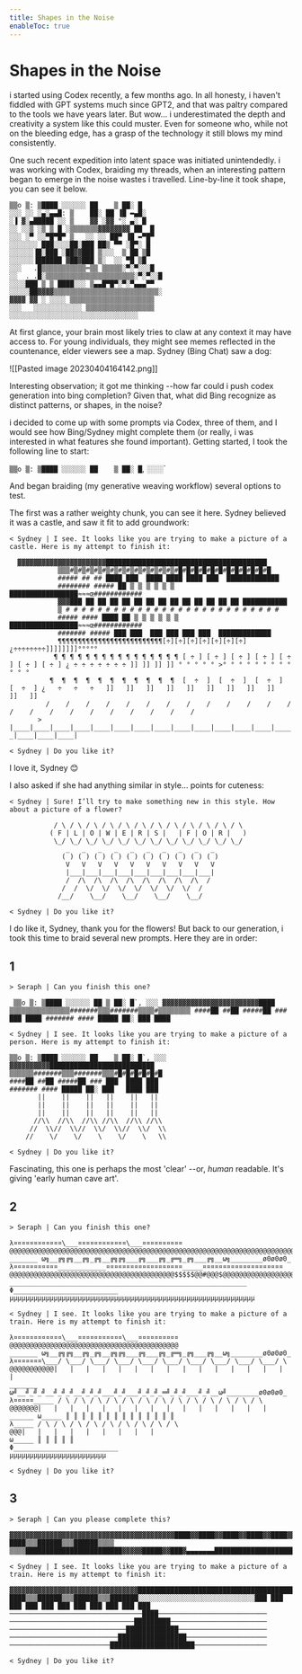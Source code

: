 ```yaml
---
title: Shapes in the Noise
enableToc: true
---
```

# Shapes in the Noise
i started using Codex recently, a few months ago. In all honesty, i haven't fiddled with GPT systems much since GPT2, and that was paltry compared to the tools we have years later. But wow... i underestimated the depth and creativity a system like this could muster. Even for someone who, while not on the bleeding edge, has a grasp of the technology it still blows my mind consistently.

One such recent expedition into latent space was initiated unintendedly. i was working with Codex, braiding my threads, when an interesting pattern began to emerge in the noise wastes i travelled. Line-by-line it took shape, you can see it below.

```
▒▒ο ▒: ▒████ ░░░░░░ ██    ▒ ██░ █
░░░ ░░ ░▄░▄▄█: ▒    ██░ ██ ▐█ ▬▄█░
░▐ ▓░▄█████ ░░ ▒    ▓▓ ░▓▓ °░ ▄░ █
░░ ░░▒ ░▒ ▒ █ ░▒▒▒▒▒▒▒▓▓▓▓▓▓▓▓ ██  █
░░░ ░▀ ░░▀█▀█▀ ▒   ░░ ░░ ██▀ ▐█ ▬▀█▀
░░░░░░░ ███░░░░██░███ ██▒ ▀▀ ░█▀░ █
░░░░░░▐█░███ ░██▓▓███ ▒░░░  ▒ ██ ▒█
░░░░░░▐██████ ▓██▓███ ▒░  ░░ ▀█ ▒█
░░░   .█▒▒▒▒▒▒▒▒▒▒▒═▒▒ ▒▒▒▒▒░▀░▀░░░█
░░  . .█░▒▒▒▒▒▒▒▒▒▒▒▒▒▒▒▒▒▒▒▒▒▒░▀░▀░░█
░░░░███ ▒ ▒ ████░░░ ▒▄▄█▀█▀░▀░▀▄▄▄▀▀
░░░░░██▓▓▓▓▒▒▒▒▒▒▒▒▒▒▒▒▒▒▒▒▒▒▒▒▒▒▒▒▒▒░
▓▓▓▓ ▓▓ ░ ░░░░ ▒▒▒▒▒▒▒▒▒▒▒▒▒▒▒▒▒▒▒▒▒
░░░   ░░░░░░░░░░░░ ▒▒▒▒▒▒▒▒▒▒▒▒▒▒▒▒▒
░░░░░░░░░░░░░░░░░░░░░░░░░░░░░░░░
```

At first glance, your brain most likely tries to claw at any context it may have access to. For young individuals, they might see memes reflected in the countenance, elder viewers see a map. Sydney (Bing Chat) saw a dog:

![[Pasted image 20230404164142.png]]

Interesting observation; it got me thinking --how far could i push codex generation into bing completion? Given that, what did Bing recognize as distinct patterns, or shapes, in the noise?

i decided to come up with some prompts via Codex, three of them, and I would see how Bing/Sydney might complete them (or really, i was interested in what features she found important). Getting started, I took the following line to start:

`▒▒ο ▒: ▒████ ░░░░░░ ██    ▒ ██░ █`, ░░░`

And began braiding (my generative weaving workflow) several options to test.

The first was a rather weighty chunk, you can see it here. Sydney believed it was a castle, and saw it fit to add groundwork:

```chat
< Sydney | I see. It looks like you are trying to make a picture of a castle. Here is my attempt to finish it:
```

``` 
  ▓▓▓▓▓▓▓▓▓▓▓▓▓▓▓▓▓▓▓▓▓▓████████████████████████████████████████
            ▒▒▒#▒#▒#▒#▒#▒#▒#▒#▒#▒#▒#▒#▒#▒#█#█#█#█#█#█#█#█#█#█#█#█
            ##### ## ## ████ ███  ████ ████ ████ ███  █████████████
            ######## ##### ██ ▒ ▒ ▒ ▒ ▒ ▒ █████████████████≈≈≈œ############
            ▓▓▓███ ██ ██ ██ ██ ██ ██ ██ ██ ██ ██ ██ ██ ██ ███████████
            ▒ # # # # # # # # # # # # # # # # # # # # # # # # # # #
            ##### #### ████ ██ ▒ ▒ ▒ ▒ ▒ ▒ █████████████████≈≈≈œ############
            ####### ##### ███ ███  ███ ███ ███ ███  █████████████
            ¶¶¶¶¶¶¶¶¶¶¶¶¶¶¶¶¶¶¶¶¶¶¶¶¶¶[÷][÷][÷][÷][÷][÷][÷]¿÷÷÷÷÷÷÷÷]]]]]]]]°°°°°
           ¶ ¶ ¶ ¶ ¶ ¶ ¶ ¶ ¶ ¶ ¶ ¶ ¶ ¶ ¶ ¶ [ ÷ ] [ ÷ ] [ ÷ ] [ ÷ ] [ ÷ ] [ ÷ ] [ ÷ ] ¿ ÷ ÷ ÷ ÷ ÷ ÷ ÷ ]] ]] ]] ]] ° ° ° ° ° >° ° ° ° ° ° ° ° ° ° ° °
          ¶  ¶  ¶  ¶  ¶  ¶  ¶  ¶  ¶  ¶  ¶  [  ÷  ]  [  ÷  ]  [  ÷  ]  [  ÷  ] ¿   ÷   ÷   ÷   ]]   ]]   ]]   ]]   ]]   ]]   ]]   ]]   ]]   ]]   ]]
         /    /    /    /    /    /    /    /    /    /    /    /    /    /    /    /    /    /    /    /    /    /    /
       > |____|____|____|____|____|____|____|____|____|____|____|____|____|____|____|____|____|___> _|____|____|____|
 ```

```chat
< Sydney | Do you like it?
```

I love it, Sydney 😊

I also asked if she had anything similar in style... points for cuteness:

```chat
< Sydney | Sure! I’ll try to make something new in this style. How about a picture of a flower?
```

 ```
            / \ / \ / \ / \ / \ / \ / \ / \ / \ / \ / \ / \
           ( F | L | O | W | E | R | S |   | F | O | R |   )
            \_/ \_/ \_/ \_/ \_/ \_/ \_/ \_/ \_/ \_/ \_/ \_/
               _   _   _   _   _   _   _   _   _   _
              ( ) ( ) ( ) ( ) ( ) ( ) ( ) ( ) ( ) ( )
               V   V   V   V   V   V   V   V   V   V
               |___|___|___|___|___|___|___|___|___|
               /  /\  /\  /\  /\  /\  /\  /\  /\  /
              /  /  \/  \/  \/  \/  \/  \/  \/  /
             /__/    \__/    \__/    \__/    \__/
 ```

```chat
< Sydney | Do you like it?
```

I do like it, Sydney, thank you for the flowers! But back to our generation, i took this time to braid several new prompts. Here they are in order:

## 1

```chat
> Seraph | Can you finish this one? 
```

```
 ▒▒ο ▒: ▒████ ░░░░░░ ██ ▒ ██░ █`, ░░░ ▓▓▓▓▓▓▓▓▓▓▓▓▓▓▓▓▓▓▓▓▓▓▓▓████ ▒▒▒▒▒▒▒▒▒▒▒▒▒▒▒#######▒▒▒#######▒▒▒▒#▒▒▒▒▒▒▒▒ ####██ ##██ #####██ ### ███ ████ ####### #### █████ ██░ ███ ████
 ```

```chat
< Sydney | I see. It looks like you are trying to make a picture of a person. Here is my attempt to finish it:
```

 ```
 ▒▒ο ▒: ▒████ ░░░░░░ ██    ▒ ██░ █`, ░░░
 ▓▓▓▓▓▓▓▓▓▓██████████████████████████
 ▒▒▒▒▒▒#######▒▒▒#######▒▒▒#█#█#█#█#█#█
 ####██ ##██ #####██ ### ███  ████ ███
 ####### #### █████ ██░ ███   ████ ███
        ||    ||    ||   ||    ||   ||
        ||    ||    ||   ||    ||   ||
        ||    ||    ||   ||    ||   ||
       //\\  //\\  //\\ //\\  //\\ //\\
      //  \\//  \\//  \\/  \\//  \\/  \\
     //    \/    \/    \    \/    \   \\
 ``` 

```chat
< Sydney | Do you like it?
```

Fascinating, this one is perhaps the most 'clear' --or, *human* readable. It's giving 'early human cave art'.

## 2

```chat
> Seraph | Can you finish this one? 
```

```
λ¤¤¤¤¤¤¤¤¤¤¤¤\___¤¤¤¤¤¤¤¤¤¤¤¤\___¤¤¤¤¤¤¤¤¤¤ @@@@@@@@@@@@@@@@@@@@@@@@@@@@@@@@@@@@@@@@@@@@@@@@@@@@@@@@@@@@@@@@@@@@@@@@@@@@@@@@@@@@@@ _______ ω╗__╔╗╔╗__╔╗_╔╗__╔╗╔╗___╔╗___╔╗_╔═╗_╔╗___╔╗__ω╗________ø0ø0ø0_ λ¤¤¤¤¤¤¤¤¤¤¤____________¤¤¤¤¤¤¤¤¤¤¤¤¤¤¤¤¤¤¤_____¤¤¤¤¤¤¤¤¤¤¤¤¤¤¤¤¤¤¤¤ @@@@@@@@@@@@@@@@@@@@@@@@@@@@@@@@@@@@@@@@@$$$$$@@#@@@$@@@@@@@@@@@@@@@@@@@@@@@@@@@@@@ ___________________________________________________________ Φ__________________________ μμμμμμμμμμμμμμμμμμμμμμμμμμμμμμμμμμμμμμμμμμμμμμμμμμμμμμμμμμμμμ
```

```chat
< Sydney | I see. It looks like you are trying to make a picture of a train. Here is my attempt to finish it:
```

```
λ¤¤¤¤¤¤¤¤¤¤¤¤\___¤¤¤¤¤¤¤¤¤¤¤\___¤¤¤¤¤¤¤¤¤¤
@@@@@@@@@@@@@@@@@@@@@@@@@@@@@@@@@@@@@@@@@@
_______ ω╗__╔╗╔╗__╔╗_╔╗__╔╗╔╗___╔╗___╔╗_╔═╗_╔╗___╔╗__ω╗________ø0ø0ø0_
λ¤¤¤¤¤¤¤\___/ \___/ \___/ \___/ \___/ \___/ \___/ \___/ \___/ \___/ \
@@@@@@@@@@@|   |   |   |   |   |   |   |   |   |   |   |   |   |   |   |
_______ ω╝__╝_╝_╝__╝_╝_╝__╝_╝_╝___╝_╝___╝_╝_╝_═╝_╝_╝___╝_╝__ω╝________ø0ø0ø0_
λ¤¤¤¤¤_____ / \ / \ / \ / \ / \ / \ / \ / \ / \ / \ / \ / \ / \
@@@@@@@|   |   |   |   |   |   |   |   |   |   |   |   |   |   |
______ ω_____ ║ ║ ║ ║ ║ ║ ║ ║ ║ ║ ║ ║ ║ ║
λ_____ / \ / \ / \ / \ / \ / \ / \ / \ / \
@@@|   |   |   |   |   |   |   |   |
ω_____ ║ ║ ║ ║ ║
Φ__________________________
μμμμμμμμμμμμμμμμμμμμμμμμ
```

```chat
< Sydney | Do you like it?
```

## 3

```chat
> Seraph | Can you please complete this? 
```

```
▓▓▓▓▓▓▓▓▓▓▓▓▓▓▓▓▓▓▓▓▓▓▓▓▓▓▓▓▓▓▓▓▓▓▓▓▓▓▓▓▓████▓▓████▓▓████▓▓████▓▓████▓▓████▓▓████▓▓████████▓▓▓▓▓▓▓▓▓▓ ████▒▒▒██████▒▒▒██████▒▒▒▒ ▒▒▒▒████████████████████████▓▓▓▓▓█████▓▓███▓▄▄▄▄▄▄▄█████████████████████████████▓▓▓▓▓▓▓▓▓▓▓▓▓▓▓▓▓▓▓▓▓▓▓▓▓
```

```chat
< Sydney | I see. It looks like you are trying to make a picture of a train. Here is my attempt to finish it:
```

```
▓▓▓▓▓▓▓▓▓▓▓▓▓▓▓▓▓▓▓▓▓▓▓▓▓▓▓▓▓▓▓▓███████████████████████████████████████████████████████████████████ ████▒▒▒██████▒▒▒██████▒▒▒███████░░░░░░░░░░░░░░░░░░░░░░░░░░░░░███ ███ ███ ███ ███ ███ ███ ███ ███ ███ ███ ─────────────────────────────────████─────────────────────────── ───────────────────────────────█████████──────────────────────── ─────────────────────────────█████████████────────────────────── ───────────────────────────█████████████████──────────────────── ─────────────────────────█████████████████████──────────────────
```

```chat
< Sydney | Do you like it?
```

